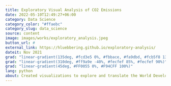 ```yaml
---
title: Exploratory Visual Analysis of CO2 Emissions
date: 2022-05-10T12:49:27+06:00
category: Data Science
category_color: "#ffaebc"
category_slug: data_science
source: content
image: images/works/exploratory_analysis.jpeg
button_url: #
external_link: https://hluebbering.github.io/exploratory-analysis/
dateit: Nov 2021
grad: "linear-gradient(135deg, #fcd3e5 0%, #fbbace, #fa9dbd, #fcb5f8 130%)"
grad: "linear-gradient(310deg, #ff9a9e -40%, #fecfef 85%, #fecfef 90%)"
grad: "linear-gradient(45deg, #FF0055 0%, #F94CFF 100%)"
lang: python
about: Created visualizations to explore and translate the World Development Indicators data set for global CO2 emissions. 
---
```


